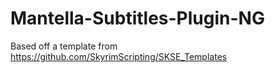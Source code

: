 # Mantella-Subtitles-Plugin-NG

Based off a template from https://github.com/SkyrimScripting/SKSE_Templates


